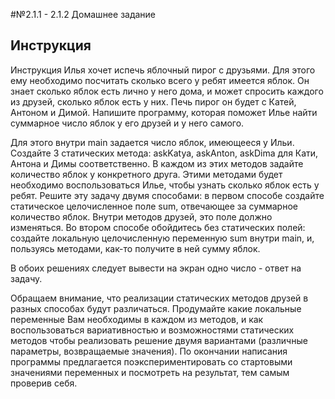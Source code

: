 #№2.1.1 - 2.1.2 Домашнее задание

## Инструкция
Инструкция
Илья хочет испечь яблочный пирог с друзьями. Для этого ему необходимо посчитать сколько всего у ребят имеется яблок. Он знает сколько яблок есть лично у него дома, и может спросить каждого из друзей, сколько яблок есть у них. Печь пирог он будет с Катей, Антоном и Димой.
Напишите программу, которая поможет Илье найти суммарное число яблок у его друзей и у него самого.

Для этого внутри main задается число яблок, имеющееся у Ильи. Создайте 3 статических метода: askKatya, askAnton, askDima для Кати, Антона и Димы соответственно. В каждом из этих методов задайте количество яблок у конкретного друга. Этими методами будет необходимо воспользоваться Илье, чтобы узнать сколько яблок есть у ребят.
Решите эту задачу двумя способами: в первом способе создайте статическое целочисленное поле sum, отвечающее за суммарное количество яблок. Внутри методов друзей, это поле должно изменяться. Во втором способе обойдитесь без статических полей: создайте локальную целочисленную переменную sum внутри main, и, пользуясь методами, как-то получите в ней сумму яблок.

В обоих решениях следует вывести на экран одно число - ответ на задачу.

Обращаем внимание, что реализации статических методов друзей в разных способах будут различаться. Продумайте какие локальные переменные Вам необходимы в каждом из методов, и как воспользоваться вариативностью и возможностями статических методов чтобы реализовать решение двумя вариантами (различные параметры, возвращаемые значения).
По окончании написания программы предлагается поэкспериментировать со стартовыми значениями переменных и посмотреть на результат, тем самым проверив себя.